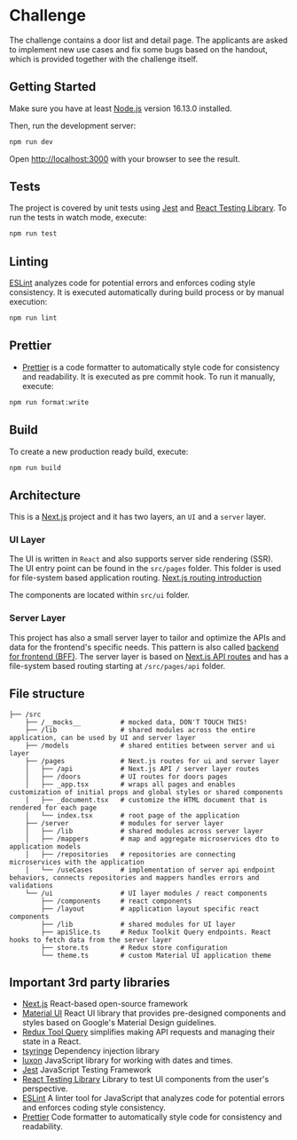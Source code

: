 # Challenge

The challenge contains a door list and detail page. The applicants are asked to implement new use cases and fix some bugs based on the handout, which is provided together with the challenge itself.

## Getting Started

Make sure you have at least [Node.js](https://nodejs.org/en/) version 16.13.0 installed.

Then, run the development server:

```bash
npm run dev
```

Open [http://localhost:3000](http://localhost:3000) with your browser to see the result.

## Tests

The project is covered by unit tests using [Jest](https://jestjs.io/) and [React Testing Library](https://testing-library.com/docs/react-testing-library/intro/).
To run the tests in watch mode, execute:

```bash
npm run test
```

## Linting

[ESLint](https://eslint.org/) analyzes code for potential errors and enforces coding style consistency. It is executed automatically during build process or by manual execution:

```bash
npm run lint
```

## Prettier

- [Prettier](https://prettier.io/) is a code formatter to automatically style code for consistency and readability. It is executed as pre commit hook. To run it manually, execute:

```bash
npm run format:write
```

## Build

To create a new production ready build, execute:

```bash
npm run build
```

## Architecture

This is a [Next.js](https://nextjs.org/) project and it has two layers, an `UI` and a `server` layer.

### UI Layer

The UI is written in `React` and also supports server side rendering (SSR).
The UI entry point can be found in the `src/pages` folder. This folder is used for file-system based application routing.
[Next.js routing introduction](https://nextjs.org/docs/routing/introduction)

The components are located within `src/ui` folder.

### Server Layer

This project has also a small server layer to tailor and optimize the APIs and data for the frontend's specific needs. This pattern is also called [backend for frontend (BFF)](https://blog.bitsrc.io/bff-pattern-backend-for-frontend-an-introduction-e4fa965128bf).
The server layer is based on [Next.js API routes](https://nextjs.org/docs/api-routes/introduction) and has a file-system based routing starting at `/src/pages/api` folder.

## File structure

```
├── /src
    ├── /__mocks__          # mocked data, DON'T TOUCH THIS!
    ├── /lib                # shared modules across the entire application, can be used by UI and server layer
    ├── /models             # shared entities between server and ui layer
    ├── /pages              # Next.js routes for ui and server layer
    │   ├── /api            # Next.js API / server layer routes
    │   ├── /doors          # UI routes for doors pages
    │   ├── _app.tsx        # wraps all pages and enables customization of initial props and global styles or shared components
    │   ├── _document.tsx   # customize the HTML document that is rendered for each page
    │   └── index.tsx       # root page of the application
    ├── /server             # modules for server layer
    │   ├── /lib            # shared modules across server layer
    │   ├── /mappers        # map and aggregate microservices dto to application models
    │   ├── /repositories   # repositories are connecting microservices with the application
    │   └── /useCases       # implementation of server api endpoint behaviors, connects repositories and mappers handles errors and validations
    └── /ui                 # UI layer modules / react components
        ├── /components     # react components
        ├── /layout         # application layout specific react components
        ├── /lib            # shared modules for UI layer
        ├── apiSlice.ts     # Redux Toolkit Query endpoints. React hooks to fetch data from the server layer
        ├── store.ts        # Redux store configuration
        └── theme.ts        # custom Material UI application theme
```

## Important 3rd party libraries

- [Next.js](https://nextjs.org/) React-based open-source framework
- [Material UI](https://mui.com/) React UI library that provides pre-designed components and styles based on Google's Material Design guidelines.
- [Redux Tool Query](https://nextjs.org/https://redux-toolkit.js.org/rtk-query/overview) simplifies making API requests and managing their state in a React.
- [tsyringe](https://github.com/microsoft/tsyringe) Dependency injection library
- [luxon](https://moment.github.io/luxon/) JavaScript library for working with dates and times.
- [Jest](https://jestjs.io/) JavaScript Testing Framework
- [React Testing Library](https://testing-library.com/docs/react-testing-library/intro/) Library to test UI components from the user's perspective.
- [ESLint](https://eslint.org/) A linter tool for JavaScript that analyzes code for potential errors and enforces coding style consistency.
- [Prettier](https://prettier.io/) Code formatter to automatically style code for consistency and readability.
